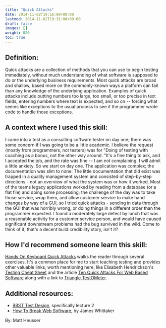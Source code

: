 ```yaml
---
title: "Quick Attacks"
date: 2014-11-02T19:16:00+00:00
lastmod: 2014-11-02T19:31:00+00:00
draft: false
images: []
weight: 020
toc: true
---
```


## Definition:

Quick attacks are a collection of methods that you can use to begin testing immediately, without much understanding of what software is supposed to do or the underlying business requirements.
Most quick attacks are broad and shallow, based more on the commonly-known ways a platform can fail than any knowledge of the underlying application.
Examples of quick attacks include putting numbers too large, too small, or too precise in text fields, entering numbers where text is expected, and so on \-- forcing what seems like exceptions to the usual process to see if the programmer wrote code to handle those exceptions.

## A context where I used this skill:

I came into a test as a consulting software tester on day one; there was some concern if I was going to be a little academic.
I believe the request (mostly from programmers, not testers) was for "Doing of testing with coaching as a bonus, not the other way around.
"It's a fine thing to ask, and I accepted the job, and the rate was fine \-- I am not complaining.
I will admit a little anxiety.
So we start on day one.
The application was complex; the documentation was slim to none.
The little documentation that did exist was trapped in a quality management system and consisted of step-by-step directions - not an overview of what the system was or how it worked.
Most of the teams legacy applications worked by reading from a database (or a flat file) and doing some processing; the challenge of the day was to take those service, wrap them, and allow customer service to make hand changes by way of a GUI, so I tried quick attacks - sending in data through the GUI that was horribly wrong, or doing things in a different order than the programmer expected.
I found a moderately large defect by lunch that was a reasonable activity for a customer service person, and would have caused significant downstream problems had the bug survived in the wild.
Come to think of it, that's a decent build credibility story, isn't it?

## How I'd recommend someone learn this skill:

[Hands On Keyboard Quick Attacks](http://itknowledgeexchange.techtarget.com/software-quality/teaching-quick-attacks/) walks the reader through several exercises.
It's a common place for me to start teaching testing and provides other valuable links, worth mentioning here, like Elisabeth Hendrickson's [Testing Cheat Sheet](http://testobsessed.com/wp-content/uploads/2011/04/testheuristicscheatsheetv1.pdf) and the article [Ten Quick Attacks For Web Based Software](http://searchsoftwarequality.techtarget.com/tip/Ten-quick-attacks-for-web-based-software) along with a link to [Triangle TestOMeter](http://www.testinggeek.com/software-testing-testometer-triangle-test).

## Additional resources:

* [BBST Test Design](http://www.testingeducation.org/BBST/testdesign/), specifically lecture 2
* [How To Break Web Software](http://www.amazon.com/How-Break-Web-Software-Applications/dp/0321369440), by James Whittaker

By: Matt Heusser

